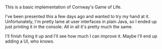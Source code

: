 This is a basic implementation of Cornway's Game of Life.

I've been presented this a few days ago and wanted to try my hand at it. Unfortunately, I'm pretty lame at user interfaces in plain Java, so I ended up just printing it in the console. All in all it's pretty much the same.

I'll finish fixing it up and I'll see how much I can improve it. Maybe I'll end up adding a UI, who knows.
